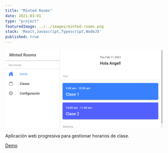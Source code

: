 ```yaml
---
title: "Minted Rooms"
date: 2021-03-01
type: "project"
featuredImage: ../../images/minted-rooms.png
stack: 'React,Javascript,Typescript,NodeJS'
published: true
---
```


![Imagen](../../images/minted-rooms.png)

Aplicación web progresiva para gestionar horarios de clase.

[Demo](https://minted.angelxehg.com/)
